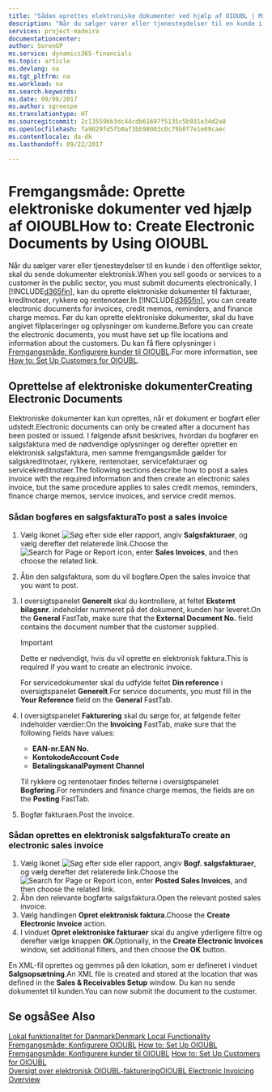 ```yaml
---
title: "Sådan oprettes elektroniske dokumenter ved hjælp af OIOUBL | Microsoft Docs"
description: "Når du sælger varer eller tjenesteydelser til en kunde i den offentlige sektor, skal du sende dokumenter elektronisk. I ADD INCLUDE<!--[!INCLUDE[navnow](how-to-set-up-customers-for-oioubl.md)]."
services: project-madeira
documentationcenter: 
author: SorenGP
ms.service: dynamics365-financials
ms.topic: article
ms.devlang: na
ms.tgt_pltfrm: na
ms.workload: na
ms.search.keywords: 
ms.date: 09/08/2017
ms.author: sgroespe
ms.translationtype: HT
ms.sourcegitcommit: 2c13559bb3dc44cdb61697f5135c5b931e34d2a8
ms.openlocfilehash: fa9029fd5fb0af3bb98003c0c79b0f7e1e09caec
ms.contentlocale: da-dk
ms.lasthandoff: 09/22/2017

---
```

# <a name="how-to-create-electronic-documents-by-using-oioubl"></a><span data-ttu-id="294dd-104">Fremgangsmåde: Oprette elektroniske dokumenter ved hjælp af OIOUBL</span><span class="sxs-lookup"><span data-stu-id="294dd-104">How to: Create Electronic Documents by Using OIOUBL</span></span>
<span data-ttu-id="294dd-105">Når du sælger varer eller tjenesteydelser til en kunde i den offentlige sektor, skal du sende dokumenter elektronisk.</span><span class="sxs-lookup"><span data-stu-id="294dd-105">When you sell goods or services to a customer in the public sector, you must submit documents electronically.</span></span> <span data-ttu-id="294dd-106">I [!INCLUDE[d365fin](../../includes/d365fin_md.md)], kan du oprette elektroniske dokumenter til fakturaer, kreditnotaer, rykkere og rentenotaer.</span><span class="sxs-lookup"><span data-stu-id="294dd-106">In [!INCLUDE[d365fin](../../includes/d365fin_md.md)], you can create electronic documents for invoices, credit memos, reminders, and finance charge memos.</span></span> <span data-ttu-id="294dd-107">Før du kan oprette elektroniske dokumenter, skal du have angivet filplaceringer og oplysninger om kunderne.</span><span class="sxs-lookup"><span data-stu-id="294dd-107">Before you can create the electronic documents, you must have set up file locations and information about the customers.</span></span> <span data-ttu-id="294dd-108">Du kan få flere oplysninger i [Fremgangsmåde: Konfigurere kunder til OIOUBL](how-to-set-up-customers-for-oioubl.md).</span><span class="sxs-lookup"><span data-stu-id="294dd-108">For more information, see [How to: Set Up Customers for OIOUBL](how-to-set-up-customers-for-oioubl.md).</span></span>  

## <a name="creating-electronic-documents"></a><span data-ttu-id="294dd-109">Oprettelse af elektroniske dokumenter</span><span class="sxs-lookup"><span data-stu-id="294dd-109">Creating Electronic Documents</span></span>  
<span data-ttu-id="294dd-110">Elektroniske dokumenter kan kun oprettes, når et dokument er bogført eller udstedt.</span><span class="sxs-lookup"><span data-stu-id="294dd-110">Electronic documents can only be created after a document has been posted or issued.</span></span> <span data-ttu-id="294dd-111">I følgende afsnit beskrives, hvordan du bogfører en salgsfaktura med de nødvendige oplysninger og derefter opretter en elektronisk salgsfaktura, men samme fremgangsmåde gælder for salgskreditnotaer, rykkere, rentenotaer, servicefakturaer og servicekreditnotaer.</span><span class="sxs-lookup"><span data-stu-id="294dd-111">The following sections describe how to post a sales invoice with the required information and then create an electronic sales invoice, but the same procedure applies to sales credit memos, reminders, finance charge memos, service invoices, and service credit memos.</span></span>  

### <a name="to-post-a-sales-invoice"></a><span data-ttu-id="294dd-112">Sådan bogføres en salgsfaktura</span><span class="sxs-lookup"><span data-stu-id="294dd-112">To post a sales invoice</span></span>  

1.  <span data-ttu-id="294dd-113">Vælg ikonet ![Søg efter side eller rapport](../../media/ui-search/search_small.png "Ikonet Søg efter side eller rapport"), angiv **Salgsfakturaer**, og vælg derefter det relaterede link.</span><span class="sxs-lookup"><span data-stu-id="294dd-113">Choose the ![Search for Page or Report](../../media/ui-search/search_small.png "Search for Page or Report icon") icon, enter **Sales Invoices**, and then choose the related link.</span></span>  
2.  <span data-ttu-id="294dd-114">Åbn den salgsfaktura, som du vil bogføre.</span><span class="sxs-lookup"><span data-stu-id="294dd-114">Open the sales invoice that you want to post.</span></span>  
3.  <span data-ttu-id="294dd-115">I oversigtspanelet **Generelt** skal du kontrollere, at feltet **Eksternt bilagsnr.** indeholder nummeret på det dokument, kunden har leveret.</span><span class="sxs-lookup"><span data-stu-id="294dd-115">On the **General** FastTab, make sure that the **External Document No.** field contains the document number that the customer supplied.</span></span>  

    > [!IMPORTANT]  
    >  <span data-ttu-id="294dd-116">Dette er nødvendigt, hvis du vil oprette en elektronisk faktura.</span><span class="sxs-lookup"><span data-stu-id="294dd-116">This is required if you want to create an electronic invoice.</span></span>  

    <span data-ttu-id="294dd-117">For servicedokumenter skal du udfylde feltet **Din reference** i oversigtspanelet **Generelt**.</span><span class="sxs-lookup"><span data-stu-id="294dd-117">For service documents, you must fill in the **Your Reference** field on the **General** FastTab.</span></span>  

4.  <span data-ttu-id="294dd-118">I oversigtspanelet **Fakturering** skal du sørge for, at følgende felter indeholder værdier:</span><span class="sxs-lookup"><span data-stu-id="294dd-118">On the **Invoicing** FastTab, make sure that the following fields have values:</span></span>  

    -   <span data-ttu-id="294dd-119">**EAN-nr.**</span><span class="sxs-lookup"><span data-stu-id="294dd-119">**EAN No.**</span></span>  
    -   <span data-ttu-id="294dd-120">**Kontokode**</span><span class="sxs-lookup"><span data-stu-id="294dd-120">**Account Code**</span></span>  
    -   <span data-ttu-id="294dd-121">**Betalingskanal**</span><span class="sxs-lookup"><span data-stu-id="294dd-121">**Payment Channel**</span></span>  

    <span data-ttu-id="294dd-122">Til rykkere og rentenotaer findes felterne i oversigtspanelet **Bogføring**.</span><span class="sxs-lookup"><span data-stu-id="294dd-122">For reminders and finance charge memos, the fields are on the **Posting** FastTab.</span></span>  

5.  <span data-ttu-id="294dd-123">Bogfør fakturaen.</span><span class="sxs-lookup"><span data-stu-id="294dd-123">Post the invoice.</span></span>  

### <a name="to-create-an-electronic-sales-invoice"></a><span data-ttu-id="294dd-124">Sådan oprettes en elektronisk salgsfaktura</span><span class="sxs-lookup"><span data-stu-id="294dd-124">To create an electronic sales invoice</span></span>  

1.  <span data-ttu-id="294dd-125">Vælg ikonet ![Søg efter side eller rapport](../../media/ui-search/search_small.png "Ikonet Søg efter side eller rapport"), angiv **Bogf. salgsfakturaer**, og vælg derefter det relaterede link.</span><span class="sxs-lookup"><span data-stu-id="294dd-125">Choose the ![Search for Page or Report](../../media/ui-search/search_small.png "Search for Page or Report icon") icon, enter **Posted Sales Invoices**, and then choose the related link.</span></span>  
2.  <span data-ttu-id="294dd-126">Åbn den relevante bogførte salgsfaktura.</span><span class="sxs-lookup"><span data-stu-id="294dd-126">Open the relevant posted sales invoice.</span></span>  
3.  <span data-ttu-id="294dd-127">Vælg handlingen **Opret elektronisk faktura**.</span><span class="sxs-lookup"><span data-stu-id="294dd-127">Choose the **Create Electronic Invoice** action.</span></span>  
4.  <span data-ttu-id="294dd-128">I vinduet **Opret elektroniske fakturaer** skal du angive yderligere filtre og derefter vælge knappen **OK**.</span><span class="sxs-lookup"><span data-stu-id="294dd-128">Optionally, in the **Create Electronic Invoices** window, set additional filters, and then choose the **OK** button.</span></span>  

<span data-ttu-id="294dd-129">En XML-fil oprettes og gemmes på den lokation, som er defineret i vinduet **Salgsopsætning**.</span><span class="sxs-lookup"><span data-stu-id="294dd-129">An XML file is created and stored at the location that was defined in the **Sales & Receivables Setup** window.</span></span> <span data-ttu-id="294dd-130">Du kan nu sende dokumentet til kunden.</span><span class="sxs-lookup"><span data-stu-id="294dd-130">You can now submit the document to the customer.</span></span>  

## <a name="see-also"></a><span data-ttu-id="294dd-131">Se også</span><span class="sxs-lookup"><span data-stu-id="294dd-131">See Also</span></span>  
[<span data-ttu-id="294dd-132">Lokal funktionalitet for Danmark</span><span class="sxs-lookup"><span data-stu-id="294dd-132">Denmark Local Functionality</span></span>](denmark-local-functionality.md)  
 <span data-ttu-id="294dd-133">[Fremgangsmåde: Konfigurere OIOUBL](how-to-set-up-oioubl.md) </span><span class="sxs-lookup"><span data-stu-id="294dd-133">[How to: Set Up OIOUBL](how-to-set-up-oioubl.md) </span></span>  
 <span data-ttu-id="294dd-134">[Fremgangsmåde: Konfigurere kunder til OIOUBL](how-to-set-up-customers-for-oioubl.md) </span><span class="sxs-lookup"><span data-stu-id="294dd-134">[How to: Set Up Customers for OIOUBL](how-to-set-up-customers-for-oioubl.md) </span></span>  
 [<span data-ttu-id="294dd-135">Oversigt over elektronisk OIOUBL-fakturering</span><span class="sxs-lookup"><span data-stu-id="294dd-135">OIOUBL Electronic Invoicing Overview</span></span>](oioubl-electronic-invoicing-overview.md)

